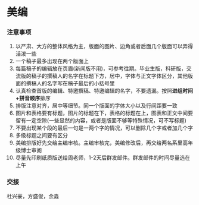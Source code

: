 # 美编

### 注意事项

1. 以严肃、大方的整体风格为主，版面的图片、边角或者后面几个版面可以弄得活泼一些
2. 一个稿子最多出现在两个版面上
3. 每篇稿子的编辑放在页眉(新闻版不用)，可参考往期。毕业生版，科研版，交流版的稿子的撰稿人的名字在标题下方，居中，字体与正文字体区分，其他版面的撰稿人的名字写在稿子最后的小括号里
4. 认真检查首版的编辑、特邀撰稿、特邀编辑的名字，不要遗漏。按照**进组时间+拼音顺序**排序
5. 排版注意对齐，居中等细节。同一个版面的字体大小以及行间距要一致
6. 图片和表格要有标题，图片的标题在下，表格的标题在上，图表和正文中间要留有一定空隙(一些显然的内容，或者是版面不够等特殊情况，可不写标题)
7. 不要出现某个段的最后一句是一两个字的情况，可以删除几个字或者加几个字
8. 多级标题之间要有区分
9. 美编排版好先交给主编审核。主编审核完，美编修改后，再交给两名系里高年级博士审阅
10. 尽量先印刷纸质版送给周老师，1-2天后群发邮件。群发邮件的时间尽量选在上午

### 交接

杜兴豪，方盛俊，余淼
